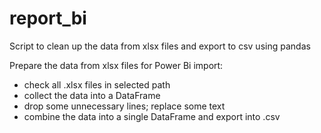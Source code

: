 # report_bi
Script to clean up the data from xlsx files and export to csv using pandas

Prepare the data from xlsx files for Power Bi import:
- check all .xlsx files in selected path
- collect the data into a DataFrame
- drop some unnecessary lines; replace some text
- combine the data into a single DataFrame and export into .csv